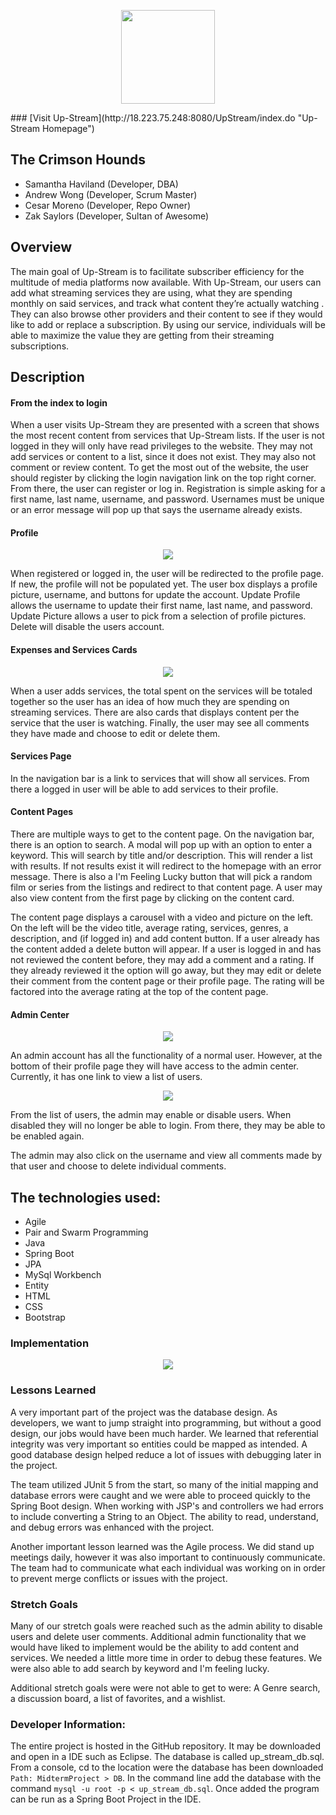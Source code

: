 <p align="center">
  <img height="150px" src="https://i.ibb.co/5WM5rMD/logo-1.png "Up-Stream Logo"">
<br>
</p>
### [Visit Up-Stream](http://18.223.75.248:8080/UpStream/index.do "Up-Stream Homepage")

## The Crimson Hounds

* Samantha Haviland (Developer, DBA)
* Andrew Wong (Developer, Scrum Master)
* Cesar Moreno (Developer, Repo Owner)
* Zak Saylors (Developer, Sultan of Awesome)



## Overview

The main goal of Up-Stream is to facilitate subscriber efficiency for the multitude of media platforms now available. With Up-Stream, our users can add what streaming services they are using, what they are spending monthly on said services, and track what content they’re actually watching . They can also browse other providers and their content to see if they would like to add or replace a subscription. By using our service, individuals will be able to maximize the value they are getting from their streaming subscriptions.



## Description

#### From the index to login

When a user visits Up-Stream they are presented with a screen that shows the most recent content from services that Up-Stream lists.  If the user is not logged in they will only have read privileges to the website.  They may not add services or content to a list, since it does not exist.  They may also not comment or review content.  To get the most out of the website, the user should register by clicking the login navigation link on the top right corner.  From there, the user can register or log in.  Registration is simple asking for a first name, last name, username, and password.  Usernames must be unique or an error message will pop up that says the username already exists.

#### Profile
<p align="center">
<img src="https://i.ibb.co/GsysxMP/Screen-Shot-2019-11-22-at-11-25-24-AM.png "User Profile">
</p>
When registered or logged in, the user will be redirected to the profile page.  If new, the profile will not be populated yet.  The user box displays a profile picture, username, and buttons for update the account.  Update Profile allows the username to update their first name, last name, and password.  Update Picture allows a user to pick from a selection of profile pictures.  Delete will disable the users account.
<p align="center">


#### Expenses and Services Cards
<p align="center">
<img src="https://i.ibb.co/f0F3nT4/Screen-Shot-2019-11-22-at-11-31-51-AM.png "Service Cards">
</p>
When a user adds services, the total spent on the services will be totaled together so the user has an idea of how much they are spending on streaming services.  There are also cards that displays content per the service that the user is watching.  Finally, the user may see all comments they have made and choose to edit or delete them.

#### Services Page

In the navigation bar is a link to services that will show all services.  From there a logged in user will be able to add services to their profile.  

#### Content Pages

There are multiple ways to get to the content page.  On the navigation bar, there is an option to search.  A modal will pop up with an option to enter a keyword.  This will search by title and/or description.  This will render a list with results.  If not results exist it will redirect to the homepage with an error message.  There is also a I'm Feeling Lucky button that will pick a random film or series from the listings and redirect to that content page.  A user may also view content from the first page by clicking on the content card.

The content page displays a carousel with a video and picture on the left.  On the left will be the video title, average rating, services, genres, a description, and (if logged in) and add content button.  If a user already has the content added a delete button will appear.  If a user is logged in and has not reviewed the content before, they may add a comment and a rating.  If they already reviewed it the option will go away, but they may edit or delete their comment from the content page or their profile page.  The rating will be factored into the average rating at the top of the content page.

#### Admin Center
<p align="center">
<img src="https://i.ibb.co/mHvcfhj/Screen-Shot-2019-11-22-at-12-14-05-PM.png "Service Cards">
</p>
An admin account has all the functionality of a normal user.  However, at the bottom of their profile page they will have access to the admin center.  Currently, it has one link to view a list of users.  

<p align="center">
<img src="https://i.ibb.co/Fb7Qk2T/Screen-Shot-2019-11-22-at-12-14-13-PM.png "Service Cards">
</p>
From the list of users, the admin may enable or disable users.  When disabled they will no longer be able to login.  From there, they may be able to be enabled again.  

The admin may also click on the username and view all comments made by that user and choose to delete individual comments.



## The technologies used:

* Agile
* Pair and Swarm Programming
* Java
* Spring Boot
* JPA
* MySql Workbench
* Entity
* HTML
* CSS
* Bootstrap



### Implementation
<p align="center">
<img src="https://i.ibb.co/C1Ct3jy/Screen-Shot-2019-11-21-at-4-19-22-PM.png "Service Cards">
</p>


### Lessons Learned
A very important part of the project was the database design.  As developers, we want to jump straight into programming, but without a good design, our jobs would have been much harder.  We learned that referential integrity was very important so entities could be mapped as intended.  A good database design helped reduce a lot of issues with debugging later in the project.

The team utilized JUnit 5 from the start, so many of the initial mapping and database errors were caught and we were able to proceed quickly to the Spring Boot design.  When working with JSP's and controllers we had errors to include converting a String to an Object.  The ability to read, understand, and debug errors was enhanced with the project.

Another important lesson learned was the Agile process.  We did stand up meetings daily, however it was also important to continuously communicate.  The team had to communicate what each individual was working on in order to prevent merge conflicts or issues with the project.



### Stretch Goals

Many of our stretch goals were reached such as the admin ability to disable users and delete user comments.  Additional admin functionality that we would have liked to implement would be the ability to add content and services.  We needed a little more time in order to debug these features.  We were also able to add search by keyword and I'm feeling lucky.

Additional stretch goals were were not able to get to were:
A Genre search, a discussion board, a list of favorites, and a wishlist.



### Developer Information:

The entire project is hosted in the GitHub repository.  It may be downloaded and open in a IDE such as Eclipse.  The database is called up_stream_db.sql.  From a console, cd to the location were the database has been downloaded `Path: MidtermProject > DB`.  In the command line add the database with the command `mysql -u root -p < up_stream_db.sql`.  Once added the program can be run as a Spring Boot Project in the IDE.

